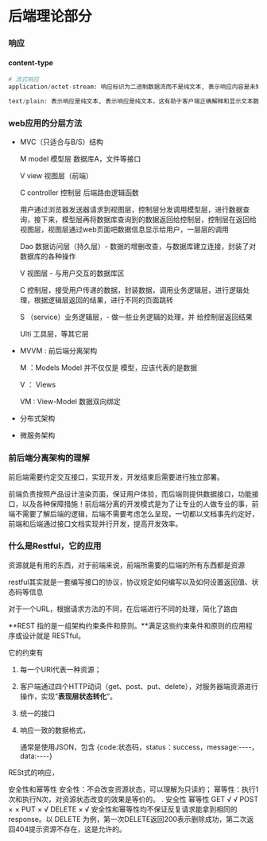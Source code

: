 # 后端理论部分

### 响应

#### content-type

```python
# 流式响应
application/octet-stream: 响应标识为二进制数据流而不是纯文本, 表示响应内容是未知的、二进制数据，通常不会被浏览器或客户端尝试解释为文本

text/plain: 表示响应是纯文本, 表示响应是纯文本，这有助于客户端正确解释和显示文本数据。如果响应包含非文本数据，如图像、PDF文档等，那么使用application/octet-stream 更合适。
```



### web应用的分层方法

- MVC（只适合与B/S）结构

  M model 模型层  数据库A，文件等接口

  V view 视图层（前端）

  C controller 控制层 后端路由逻辑函数

  用户通过浏览器发送器请求到视图层，控制层分发调用模型层，进行数据查询，接下来，模型层再将数据库查询到的数据返回给控制层，控制层在返回给视图层，视图层通过web页面吧数据信息显示给用户，一层层的调用

  Dao 数据访问层（持久层）- 数据的增删改查，与数据库建立连接，封装了对数据库的各种操作

  V 视图层 - 与用户交互的数据库区

  C 控制层，接受用户传递的数据，封装数据，调用业务逻辑层，进行逻辑处理，根据逻辑层返回的结果，进行不同的页面跳转

  S （service）业务逻辑层，- 做一些业务逻辑的处理，并	给控制层返回结果

  Ulti 工具层，等其它层

- MVVM : 前后端分离架构

  M ：Models  Model 并不仅仅是 模型，应该代表的是数据

  V ： Views

  VM : View-Model 数据双向绑定

- 分布式架构

- 微服务架构

### 前后端分离架构的理解

前后端需要约定交互接口，实现开发，开发结束后需要进行独立部署。

前端负责按照产品设计渲染页面，保证用户体验，而后端则提供数据接口，功能接口，以及各种保障措施！前后端分离的开发模式是为了让专业的人做专业的事，前端不需要了解后端的逻辑，后端不需要考虑怎么呈现，一切都以文档事先约定好，前端和后端通过接口文档实现并行开发，提高开发效率。

### 什么是Restful，它的应用

资源就是有用的东西，对于前端来说，前端所需要的后端的所有东西都是资源

restful其实就是一套编写接口的协议，协议规定如何编写以及如何设置返回值、状态码等信息

对于一个URL，根据请求方法的不同，在后端进行不同的处理，简化了路由

**REST 指的是一组架构约束条件和原则。**满足这些约束条件和原则的应用程序或设计就是 RESTful。

它的约束有

1. 每一个URI代表一种资源；

2. 客户端通过四个HTTP动词（get、post、put、delete），对服务器端资源进行操作，实现”**表现层状态转化**”。

3. 统一的接口

4. 响应一致的数据格式，

   通常是使用JSON，包含 {code:状态码，status：success，message:----，data:----}

RESt式的响应，

安全性和幂等性
安全性：不会改变资源状态，可以理解为只读的；
幂等性：执行1次和执行N次，对资源状态改变的效果是等价的。
.				安全性	幂等性
GET			√				√
POST			×				×
PUT			×				√
DELETE		×				√
安全性和幂等性均不保证反复请求能拿到相同的response。以 DELETE 为例，第一次DELETE返回200表示删除成功，第二次返回404提示资源不存在，这是允许的。